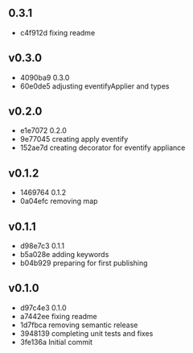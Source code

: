 
## 0.3.1
* c4f912d fixing readme
## v0.3.0
* 4090ba9 0.3.0
* 60e0de5 adjusting eventifyApplier and types
## v0.2.0
* e1e7072 0.2.0
* 9e77045 creating apply eventify
* 152ae7d creating decorator for eventify appliance
## v0.1.2
* 1469764 0.1.2
* 0a04efc removing map
## v0.1.1
* d98e7c3 0.1.1
* b5a028e adding keywords
* b04b929 preparing for first publishing
## v0.1.0
* d97c4e3 0.1.0
* a7442ee fixing readme
* 1d7fbca removing semantic release
* 3948139 completing unit tests and fixes
* 3fe136a Initial commit
